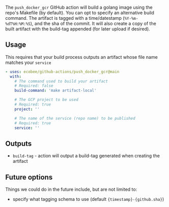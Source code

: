 The `push_docker_gcr` GitHub action will build a golang image using the repo's Makefile (by default). You can opt to specify an alternative build command. The artifact is tagged with a time/datestamp (`%Y-%m-%dT%H:%M:%S`), and the sha of the commit. It will also create a copy of the built artifact with the build-tag appended (for later upload if desired).

## Usage

This requires that your build process outputs an artifact whose file name matches your `service`

```yml
- uses: ecobee/github-actions/push_docker_gcr@main
  with:
    # The command used to build your artifact
    # Required: false
    build-command: 'make artifact-local'

    # The GCP project to be used
    # Required: true
    project: ''

    # The name of the service (repo name) to be published
    # Required: true
    service: ''
```

## Outputs

- `build-tag` - action will output a build-tag generated when creating the artifact

## Future options

Things we could do in the future include, but are not limited to:

- specify what tagging schema to use (default `{timestamp}-{github.sha}`)
